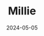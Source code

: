 ---
date: 2024-05-05
featured_image: Millie-20240304-3.jpg
title: Millie
description: 
tags: ["millie"]
---